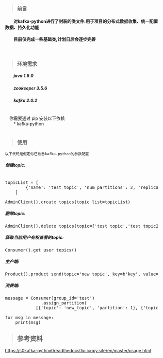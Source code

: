 > ### 前言


#### &emsp;&emsp;对kafka-python进行了封装的类文件.用于项目的分布式数据收集、统一配置数据、持久化功能<br>
#### &emsp;&emsp;目前仅完成一些基础类,计划日后会逐步完善<br>
<br>

> ### 环境需求

##### &emsp;&emsp;java 1.8.0
##### &emsp;&emsp;zookeeper 3.5.6
##### &emsp;&emsp;kafka 2.0.2 
<br>
&emsp;你需要通过 pip 安装以下依赖 <br>
&emsp;&emsp;* kafka-python

<br>
<br>

> ### 使用

`以下代码是假定你已熟悉kafka-python的参数配置`

##### 创建topic:
<pre>

topicList = [
        {'name': 'test_topic', 'num_partitions': 2, 'replication_factor': 3, 'replica_assignments': {}, 'topic_configs': {}}
    ]

AdminClient().create_topics(topic_list=topicList)
</pre>

##### 删除topic:
<pre>
AdminClient().delete_topics(topic=['test_topic','test_topic2','test_topic3'])
</pre>

##### 获取当前用户有权查看的topic:
<pre>
Consumer().get_user_topics()
</pre>

##### 生产端:
<pre>
Product().product_send(topic='new_topic', key=b'key', value=b'value')
</pre>

##### 消费端:
<pre>
message = Consumer(group_id='test')
              .assign_partition(
            [{'topic': 'new_topic', 'partition': 1}, {'topic': 'topicnewtest1', 'partition': 0}]).topic_consumer()

for msg in message:
    print(msg)
</pre>

> ## 参考资料

https://s0kafka-python0readthedocs0io.icopy.site/en/master/usage.html